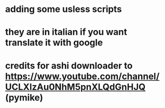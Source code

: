 # adding some usless scripts
# they are in italian if you want translate it with google
# credits for ashi downloader to https://www.youtube.com/channel/UCLXlzAu0NhM5pnXLQdGnHJQ (pymike)
